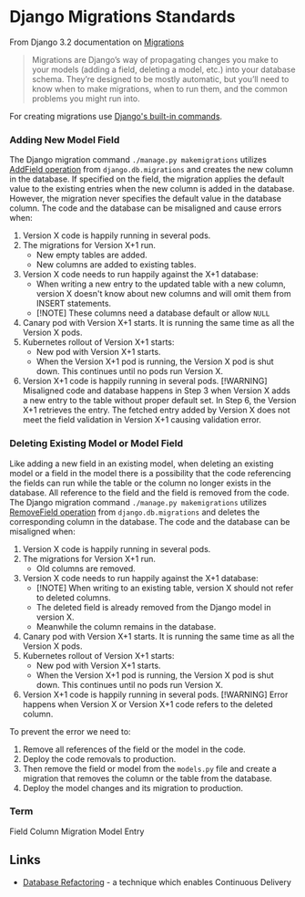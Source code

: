 # Django Migrations Standards

From Django 3.2 documentation on [Migrations][]

> Migrations are Django’s way of propagating changes you make to your models (adding a field, deleting a model, etc.) into your database schema. They’re designed to be mostly automatic, but you’ll need to know when to make migrations, when to run them, and the common problems you might run into.

For creating migrations use [Django's built-in commands][].

[Django's built-in commands]: https://docs.djangoproject.com/en/3.2/topics/migrations/#the-commands
[Migrations]: https://docs.djangoproject.com/en/3.2/topics/migrations/#module-django.db.migrations

### Adding New Model Field

The Django migration command `./manage.py makemigrations` utilizes [AddField operation][] from `django.db.migrations` and creates the new column in the database. If specified on the field, the migration applies the default value to the existing entries when the new column is added in the database. However, the migration never specifies the default value in the database column. The code and the database can be misaligned and cause errors when:

1. Version X code is happily running in several pods.
2. The migrations for Version X+1 run.
   - New empty tables are added.
   - New columns are added to existing tables.
3. Version X code needs to run happily against the X+1 database:
   - When writing a new entry to the updated table with a new column, version X doesn't know about new columns and will omit them from INSERT statements.
   - [!NOTE] These columns need a database default or allow `NULL`
4. Canary pod with Version X+1 starts. It is running the same time as all the Version X pods.
5. Kubernetes rollout of Version X+1 starts:
   - New pod with Version X+1 starts.
   - When the Version X+1 pod is running, the Version X pod is shut down. This continues until no pods run Version X.
6. Version X+1 code is happily running in several pods.
   [!WARNING] Misaligned code and database happens in Step 3 when Version X adds a new entry to the table without proper default set. In Step 6, the Version X+1 retrieves the entry. The fetched entry added by Version X does not meet the field validation in Version X+1 causing validation error.

<!-- TODO: MPP-3464 Add instructions to prevent or mitigate the error while add new field -->

[AddField operation]: https://docs.djangoproject.com/en/3.2/ref/migration-operations/#addfield

### Deleting Existing Model or Model Field

Like adding a new field in an existing model, when deleting an existing model or a field in the model there is a possibility that the code referencing the fields can run while the table or the column no longer exists in the database. All reference to the field and the field is removed from the code. The Django migration command `./manage.py makemigrations` utilizes [RemoveField operation][] from `django.db.migrations` and deletes the corresponding column in the database. The code and the database can be misaligned when:

1. Version X code is happily running in several pods.
2. The migrations for Version X+1 run.
   - Old columns are removed.
3. Version X code needs to run happily against the X+1 database:
   - [!NOTE] When writing to an existing table, version X should not refer to deleted columns.
   - The deleted field is already removed from the Django model in version X.
   - Meanwhile the column remains in the database.
4. Canary pod with Version X+1 starts. It is running the same time as all the Version X pods.
5. Kubernetes rollout of Version X+1 starts:
   - New pod with Version X+1 starts.
   - When the Version X+1 pod is running, the Version X pod is shut down. This continues until no pods run Version X.
6. Version X+1 code is happily running in several pods.
   [!WARNING] Error happens when Version X or Version X+1 code refers to the deleted column.

To prevent the error we need to:

1. Remove all references of the field or the model in the code.
2. Deploy the code removals to production.
3. Then remove the field or model from the `models.py` file and create a migration that removes the column or the table from the database.
4. Deploy the model changes and its migration to production.

[RemoveField operation]: https://docs.djangoproject.com/en/3.2/ref/migration-operations/#removefield

### Term

<!-- TODO: MPP-3464 Add terminology definitions -->

Field
Column
Migration
Model
Entry

## Links

- [Database Refactoring] - a technique which enables Continuous Delivery

[Database Refactoring]: https://www.databaserefactoring.com/
